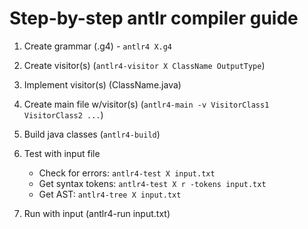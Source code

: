 # Step-by-step antlr compiler guide

1. Create grammar (.g4) - `antlr4 X.g4`

2. Create visitor(s) (`antlr4-visitor X ClassName OutputType`)
3. Implement visitor(s) (ClassName.java)
4. Create main file w/visitor(s) (`antlr4-main -v VisitorClass1 VisitorClass2 ...`)
5. Build java classes (`antlr4-build`)
6. Test with input file

   - Check for errors: `antlr4-test X input.txt`
   - Get syntax tokens: `antlr4-test X r -tokens input.txt`
   - Get AST: `antlr4-tree X input.txt`

7. Run with input (antlr4-run input.txt)
